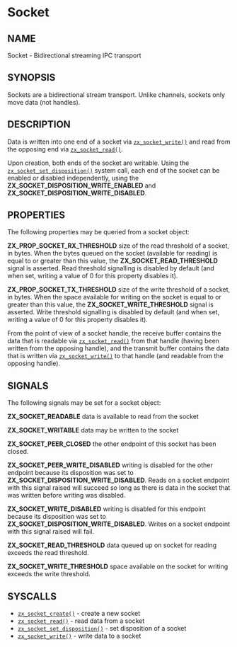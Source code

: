 # Socket

## NAME

Socket - Bidirectional streaming IPC transport

## SYNOPSIS

Sockets are a bidirectional stream transport. Unlike channels, sockets
only move data (not handles).

## DESCRIPTION

Data is written into one end of a socket via [`zx_socket_write()`] and
read from the opposing end via [`zx_socket_read()`].

Upon creation, both ends of the socket are writable. Using the
[`zx_socket_set_disposition()`] system call, each end of the socket can be
enabled or disabled independently, using the
**ZX_SOCKET_DISPOSITION_WRITE_ENABLED** and
**ZX_SOCKET_DISPOSITION_WRITE_DISABLED**.

## PROPERTIES

The following properties may be queried from a socket object:

**ZX_PROP_SOCKET_RX_THRESHOLD** size of the read threshold of a socket, in
bytes. When the bytes queued on the socket (available for reading) is equal to
or greater than this value, the **ZX_SOCKET_READ_THRESHOLD** signal is asserted.
Read threshold signalling is disabled by default (and when set, writing
a value of 0 for this property disables it).

**ZX_PROP_SOCKET_TX_THRESHOLD** size of the write threshold of a socket,
in bytes. When the space available for writing on the socket is equal to or
greater than this value, the **ZX_SOCKET_WRITE_THRESHOLD** signal is asserted.
Write threshold signalling is disabled by default (and when set, writing a
value of 0 for this property disables it).

From the point of view of a socket handle, the receive buffer contains the data
that is readable via [`zx_socket_read()`] from that handle (having been written
from the opposing handle), and the transmit buffer contains the data that is
written via [`zx_socket_write()`] to that handle (and readable from the opposing
handle).

## SIGNALS

The following signals may be set for a socket object:

**ZX_SOCKET_READABLE** data is available to read from the socket

**ZX_SOCKET_WRITABLE** data may be written to the socket

**ZX_SOCKET_PEER_CLOSED** the other endpoint of this socket has
been closed.

**ZX_SOCKET_PEER_WRITE_DISABLED** writing is disabled for the other
endpoint because its disposition was set to
**ZX_SOCKET_DISPOSITION_WRITE_DISABLED**. Reads on a socket endpoint with this
signal raised will succeed so long as there is data in the socket that was
written before writing was disabled.

**ZX_SOCKET_WRITE_DISABLED** writing is disabled for this endpoint because its
disposition was set to **ZX_SOCKET_DISPOSITION_WRITE_DISABLED**. Writes on a
socket endpoint with this signal raised will fail.

**ZX_SOCKET_READ_THRESHOLD** data queued up on socket for reading exceeds
the read threshold.

**ZX_SOCKET_WRITE_THRESHOLD** space available on the socket for writing exceeds
the write threshold.

## SYSCALLS

 - [`zx_socket_create()`] - create a new socket
 - [`zx_socket_read()`] - read data from a socket
 - [`zx_socket_set_disposition()`] - set disposition of a socket
 - [`zx_socket_write()`] - write data to a socket

[`zx_socket_create()`]: /reference/syscalls/socket_create.md
[`zx_socket_read()`]: /reference/syscalls/socket_read.md
[`zx_socket_set_disposition()`]: /reference/syscalls/socket_set_disposition.md
[`zx_socket_write()`]: /reference/syscalls/socket_write.md
